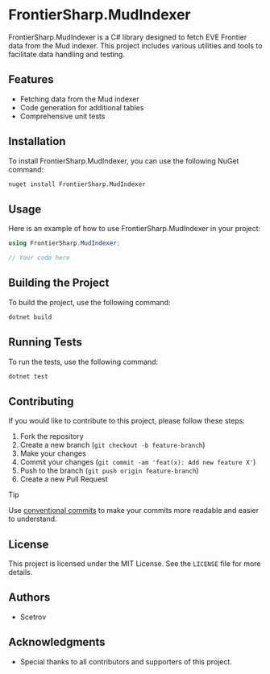 ﻿# FrontierSharp.MudIndexer

FrontierSharp.MudIndexer is a C# library designed to fetch EVE Frontier data from the Mud indexer. This project includes various utilities and tools to facilitate data handling and testing.

## Features

- Fetching data from the Mud indexer
- Code generation for additional tables
- Comprehensive unit tests

## Installation

To install FrontierSharp.MudIndexer, you can use the following NuGet command:

```sh
nuget install FrontierSharp.MudIndexer
```

## Usage

Here is an example of how to use FrontierSharp.MudIndexer in your project:

```csharp
using FrontierSharp.MudIndexer;

// Your code here
```

## Building the Project

To build the project, use the following command:

```sh
dotnet build
```

## Running Tests

To run the tests, use the following command:

```sh
dotnet test
```

## Contributing

If you would like to contribute to this project, please follow these steps:

1. Fork the repository
2. Create a new branch (`git checkout -b feature-branch`)
3. Make your changes
4. Commit your changes (`git commit -am 'feat(x): Add new feature X'`)
5. Push to the branch (`git push origin feature-branch`)
6. Create a new Pull Request

> [!TIP]
> Use [conventional commits](https://www.conventionalcommits.org/en/v1.0.0/) to make your commits more readable and easier to understand.

## License

This project is licensed under the MIT License. See the `LICENSE` file for more details.

## Authors

- Scetrov

## Acknowledgments

- Special thanks to all contributors and supporters of this project.
